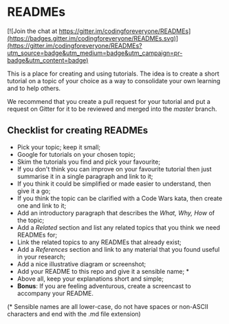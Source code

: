 # READMEs

[![Join the chat at https://gitter.im/codingforeveryone/READMEs](https://badges.gitter.im/codingforeveryone/READMEs.svg)](https://gitter.im/codingforeveryone/READMEs?utm_source=badge&utm_medium=badge&utm_campaign=pr-badge&utm_content=badge)

This is a place for creating and using tutorials. The idea is to create a short tutorial on a topic of your choice as a way to consolidate your own learning and to help others. 

We recommend that you create a pull request for your tutorial and put a request on Gitter for it to be reviewed and merged into the *master* branch.

## Checklist for creating READMEs

+ Pick your topic; keep it small;
+ Google for tutorials on your chosen topic;
+ Skim the tutorials you find and pick your favourite;
+ If you don't think you can improve on your favourite tutorial then just summarise it in a single paragraph and link to it;
+ If you think it could be simplified or made easier to understand, then give it a go;
+ If you think the topic can be clarified with a Code Wars kata, then create one and link to it;
+ Add an introductory paragraph that describes the *What, Why, How* of the topic;
+ Add a *Related* section and list any related topics that you think we need READMEs for;
+ Link the related topics to any READMEs that already exist;
+ Add a *References* section and link to any material that you found useful in your research;
+ Add a nice illustrative diagram or screenshot;
+ Add your README to this repo and give it a sensible name; *
+ Above all, keep your explanations short and simple;
+ **Bonus**: If you are feeling adventurous, create a screencast to accompany your README.

(* Sensible names are all lower-case, do not have spaces or non-ASCII characters and end with the .md file extension)

